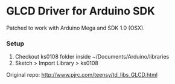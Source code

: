 # GLCD Driver for Arduino SDK

Patched to work with Arduino Mega and SDK 1.0 (OSX).

### Setup

1. Checkout ks0108 folder inside ~/Documents/Arduino/libraries
2. Sketch > Import Library > ks0108

Original repo: http://www.pjrc.com/teensy/td_libs_GLCD.html